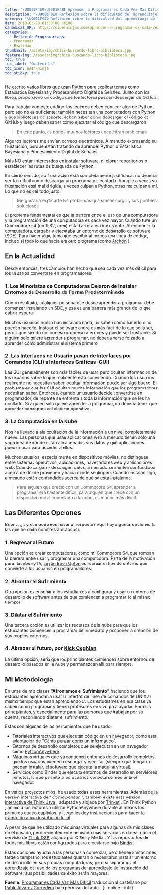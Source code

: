 ```yaml
---
title: "\U0001F469‍\U0001F4BB Aprender a Programar es Cada Vez Más Difícil"
description: "\U0001F9E0 Reflexión sobre la dificultad del aprendizaje de la programación en la era actual de los servicios en red y la nube, por Allen Downey"
excerpt: "\U0001F9E0 Reflexión sobre la dificultad del aprendizaje de la programación en la era actual de los servicios en red y la nube, por Allen Downey"
date: 2018-03-20 01:00:00 +0100
canonical_URL: https://ciberninjas.com/aprender-a-programar-es-cada-vez-m%C3%A1s-dif%C3%ADcil/
categories:
  - Reflexión Programartags:
  - Programar
  - Realidad
thumbnail: /assets/img/chico-buscando-libro-biblioteca.jpg
feature-img: /assets/img/chico-buscando-libro-biblioteca.jpg
toc: true
toc_label: "Contenidos"
toc_icon: user-ninja
toc_sticky: true
---
```


He escrito varios libros que usan Python para explicar temas como Estad&iacute;stica Bayesiana y Procesamiento Digital de Se&ntilde;ales. Junto con los libros, proporcion&oacute; un c&oacute;digo que los lectores pueden descargar de GitHub.

Para trabajar con este c&oacute;digo, los lectores deben conocer algo de Python, pero eso no es suficiente; tambi&eacute;n necesitan una computadora con Python y sus bibliotecas de soporte, deben saber c&oacute;mo descargar el c&oacute;digo de GitHub y luego deben saber c&oacute;mo ejecutar el c&oacute;digo que descargaron.

> En este punto, es donde muchos lectores encuentran problemas

Algunos lectores me env&iacute;an correos electr&oacute;nicos. A menudo expresando su frustraci&oacute;n, porque est&aacute;n tratando de aprender Python o Estad&iacute;stica Bayesiana y Procesamiento Digital de Se&ntilde;ales.

M&aacute;s NO est&aacute;n interesados en instalar software, ni clonar repositorios o establecer las rutas de b&uacute;squeda de Python.

En cierto sentido, su frustraci&oacute;n est&aacute; completamente justificada: no deber&iacute;a ser tan dif&iacute;cil como descargar un programa y ejecutarlo. Aunque a veces su frustraci&oacute;n est&aacute; mal dirigida, a veces culpan a Python, otras me culpan a m&iacute;. Lo que no es del todo justo.

> Me gustar&iacute;a explicarte los problemas que suelen surgir y sus posibles soluciones

El problema fundamental es que la barrera entre el uso de una computadora y la programaci&oacute;n de una computadora es cada vez mayor. Cuando tuve un Commodore 64 (en 1982, creo) esta barrera era inexistente. Al encender la computadora, cargaba y ejecutaba un entorno de desarrollo de software (SDE). Para hacer algo, ten&iacute;a que escribir al menos una l&iacute;nea de c&oacute;digo, incluso si todo lo que hac&iacute;a era otro programa (como [Archon](https://es.wikipedia.org/wiki/Archon:_The_Light_and_the_Dark) ).

## En la Actualidad

Desde entonces, tres cambios han hecho que sea cada vez m&aacute;s dif&iacute;cil para los usuarios convertirse en programadores.

### 1\. Los Minoristas de Computadoras Dejaron de Instalar Entornos de Desarrollo de Forma Predeterminada

Como resultado, cualquier persona que desee aprender a programar debe comenzar instalando un SDE, y esa es una barrera m&aacute;s grande de lo que cabr&iacute;a esperar.

Muchos usuarios nunca han instalado nada, no saben c&oacute;mo hacerlo o no pueden hacerlo. Instalar el software ahora es m&aacute;s f&aacute;cil de lo que sol&iacute;a ser, pero sigue siendo un proceso propenso a errores y puede ser frustrante. Si alguien solo quiere aprender a programar, no deber&iacute;a verse forzado a aprender c&oacute;mo administrar el sistema primero.

### 2\. Las Interfaces de Usuario pasan de Interfaces por Comandos (CLI) a Interfaces Gr&aacute;ficas (GUI)

Las GUI generalmente son m&aacute;s f&aacute;ciles de usar, pero ocultan informaci&oacute;n de los usuarios sobre lo que realmente est&aacute; sucediendo. Cuando los usuarios realmente no necesitan saber, ocultar informaci&oacute;n puede ser algo bueno. El problema es que las GUI ocultan mucha informaci&oacute;n que los programadores necesitan saber. Entonces, cuando un usuario decide convertirse en programador, de repente se enfrenta a toda la informaci&oacute;n que se les ha ocultado. Si alguien solo quiere aprender a programar, no deber&iacute;a tener que aprender conceptos del sistema operativo.

### 3\. La Computaci&oacute;n en la Nube

Nos ha llevado a ala ocultaci&oacute;n de la informaci&oacute;n a un nivel completamente nuevo. Las personas que usan aplicaciones web a menudo tienen solo una vaga idea de d&oacute;nde est&aacute;n almacenados sus datos y qu&eacute; aplicaciones pueden usar para acceder a ellos.

Muchos usuarios, especialmente en dispositivos m&oacute;viles, no distinguen entre sistemas operativos, aplicaciones, navegadores web y aplicaciones web. Cuando cargan y descargan datos, a menudo se sienten confundidos acerca de d&oacute;nde provienen y hacia d&oacute;nde se dirigen. Cuando instalan algo, a menudo est&aacute;n confundidos acerca de qu&eacute; se est&aacute; instalando.

> Para alguien que creci&oacute; con un Commodore 64, aprender a programar era bastante dif&iacute;cil; para alguien que crece con un dispositivo m&oacute;vil conectado a la nube, es mucho m&aacute;s dif&iacute;cil.

## Las Diferentes Opciones

Bueno, &iquest;.. y qu&eacute; podemos hacer al respecto? Aqu&iacute; hay algunas opciones (a las que he dado nombres amistosos).

### 1\. Regresar al Futuro

Una opci&oacute;n es crear computadoras, como mi Commodore 64, que rompan la barrera entre usar y programar una computadora. Parte de la motivaci&oacute;n para Raspberry Pi, [seg&uacute;n Eben Upton](https://www.youtube.com/watch?v=6xFzVuxldqs) es recrear el tipo de entorno que convierte a los usuarios en programadores.

### 2\. Afrontar el Sufrimiento

Otra opci&oacute;n es ense&ntilde;ar a los estudiantes a configurar y usar un entorno de desarrollo de software antes de que comiencen a programar (o al mismo tiempo)

### 3\. Dilatar el Sufrimiento

Una tercera opci&oacute;n es utilizar los recursos de la nube para que los estudiantes comiencen a programar de inmediato y posponer la creaci&oacute;n de sus propios entornos.

### 4\. Abrazar al futuro, por [Nick Coghlan](https://twitter.com/ncoghlan_dev)

La &uacute;ltima opci&oacute;n, ser&iacute;a que los principiantes comiencen sobre entornos de desarrollo basados ​​en la nube y permanezcan all&iacute; para siempre.

## Mi Metodolog&iacute;a

En unas de mis clases __**“Afrontamos el Sufrimiento”**__ haciendo que los estudiantes aprendan a usar la interfaz de l&iacute;nea de comandos de UNIX al mismo tiempo que est&aacute;n aprendiendo C. Los estudiantes en esa clase ya saben c&oacute;mo programar y tienen profesores en vivo para ayudar. Para los principiantes, y especialmente para las personas que trabajan por su cuenta, recomiendo dilatar el sufrimiento.

Estas son algunas de las herramientas que he usado:

* Tutoriales interactivos que ejecutan c&oacute;digo en un navegador, como esta adaptaci&oacute;n de "[C&oacute;mo pensar como un inform&aacute;tico](http://interactivepython.org/runestone/static/thinkcspy/index.html)".
* Entornos de desarrollo completos que se ejecutan en un navegador, como [PythonAnywhere](https://www.pythonanywhere.com).
* M&aacute;quinas virtuales que ya contienen entornos de desarrollo completos, que los usuarios pueden descargar y ejecutar (siempre que tengan, o puedan instalar, el software que ejecuta la m&aacute;quina virtual).
* Servicios como Binder que ejecuta entornos de desarrollo en servidores remotos, lo que permite a los usuarios conectarse mediante el navegador.

En varios proyectos m&iacute;os, he usado todas estas herramientas. Adem&aacute;s de la versi&oacute;n interactiva de “ *C&oacute;mo pensar..*“, tambi&eacute;n existe esta [versi&oacute;n interactiva de Think Java](https://books.trinket.io/thinkjava)&nbsp;, adaptada y alojada por [Trinket](https://trinket.io)&nbsp;. En Think Python , animo a los lectores a utilizar PythonAnywhere durante al menos los primeros cuatro cap&iacute;tulos, y luego les doy instrucciones para hacer [la transici&oacute;n a una instalaci&oacute;n local](http://www.allendowney.com/wp/books/think-python-2e)&nbsp;.

A pesar de que he utilizado m&aacute;quinas virtuales para algunas de mis clases en el pasado, pero recientemente he usado m&aacute;s servicios en l&iacute;nea, como el servicio de [Think DSP](http://greenteapress.com/wp/think-dsp), alojado por O’Reilly Media . Y los repositorios de todos mis libros est&aacute;n configurados para ejecutarse bajo [Binder](https://mybinder.readthedocs.io/en/latest).

Estas opciones ayudan a las personas a comenzar, pero tienen limitaciones, tarde o temprano; los estudiantes querr&aacute;n o necesitar&aacute;n instalar un entorno de desarrollo en sus propias computadoras; pero si separamos el aprendizaje del uso de los programas del aprendizaje de instalaci&oacute;n del software; sus posibilidades de &eacute;xito ser&aacute;n mayores.

**Fuente**\: [Programar es Cada Vez M&aacute;s Dif&iacute;cil](http://allendowney.blogspot.com.es/2018/02/learning-to-program-is-getting-harder.html "Aprender a Programar es Cada Vez Más Difícil por Allen Downey") traducci&oacute;n al castellano por [Pablo &Aacute;lvarez Corredera](https://kutt.it/ciberninjast) bajo permiso del autor.
{: .notice--info}